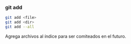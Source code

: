 ###  git add

```bash
git add <file>
git add <dir>
git add --all
```

Agrega archivos al índice para ser comiteados en el futuro.